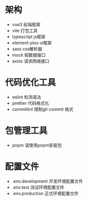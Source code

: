 # 架构
+ vue3 前端框架
+ vite 打包工具
+ typescript js框架
+ element-plus ui框架
+ sass css解析器
+ mock 假数据接口
+ axios 请求网络接口

# 代码优化工具
+ eslint 检测语法
+ prettier 代码格式化
+ commitlint 限制git commit 格式

# 包管理工具
+ pnpm 请使用pnpm安装包

# 配置文件
+ .env.development 开发环境配置文件
+ .env.test 测试环境配置文件
+ .env.production 正式环境配置文件